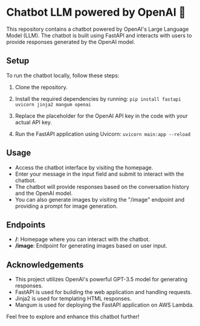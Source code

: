 # Chatbot LLM powered by OpenAI 🤖

This repository contains a chatbot powered by OpenAI's Large Language Model (LLM). The chatbot is built using FastAPI and interacts with users to provide responses generated by the OpenAI model.

## Setup

To run the chatbot locally, follow these steps:

1. Clone the repository.
2. Install the required dependencies by running:
   `pip install fastapi uvicorn jinja2 mangum openai`

4. Replace the placeholder for the OpenAI API key in the code with your actual API key.
5. Run the FastAPI application using Uvicorn:
   `uvicorn main:app --reload`

## Usage

- Access the chatbot interface by visiting the homepage.
- Enter your message in the input field and submit to interact with the chatbot.
- The chatbot will provide responses based on the conversation history and the OpenAI model.
- You can also generate images by visiting the "/image" endpoint and providing a prompt for image generation.

## Endpoints

- **/**: Homepage where you can interact with the chatbot.
- **/image**: Endpoint for generating images based on user input.

## Acknowledgements

- This project utilizes OpenAI's powerful GPT-3.5 model for generating responses.
- FastAPI is used for building the web application and handling requests.
- Jinja2 is used for templating HTML responses.
- Mangum is used for deploying the FastAPI application on AWS Lambda.

Feel free to explore and enhance this chatbot further!

   

